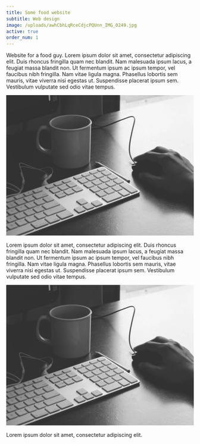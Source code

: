```yaml
---
title: Some food website
subtitle: Web design
image: /uploads/awhCbhLqRceCdjcPQUnn_IMG_0249.jpg
active: true
order_num: 1
---
```


Website for a food guy. Lorem ipsum dolor sit amet, consectetur adipiscing elit. Duis rhoncus fringilla quam nec blandit. Nam malesuada ipsum lacus, a feugiat massa blandit non. Ut fermentum ipsum ac ipsum tempor, vel faucibus nibh fringilla. Nam vitae ligula magna. Phasellus lobortis sem mauris, vitae viverra nisi egestas ut. Suspendisse placerat ipsum sem. Vestibulum vulputate sed odio vitae tempus.

![image](/uploads/awhCbhLqRceCdjcPQUnn_IMG_0249.jpg)

Lorem ipsum dolor sit amet, consectetur adipiscing elit. Duis rhoncus fringilla quam nec blandit. Nam malesuada ipsum lacus, a feugiat massa blandit non. Ut fermentum ipsum ac ipsum tempor, vel faucibus nibh fringilla. Nam vitae ligula magna. Phasellus lobortis sem mauris, vitae viverra nisi egestas ut. Suspendisse placerat ipsum sem. Vestibulum vulputate sed odio vitae tempus.

![image](/uploads/awhCbhLqRceCdjcPQUnn_IMG_0249.jpg)

Lorem ipsum dolor sit amet, consectetur adipiscing elit. 